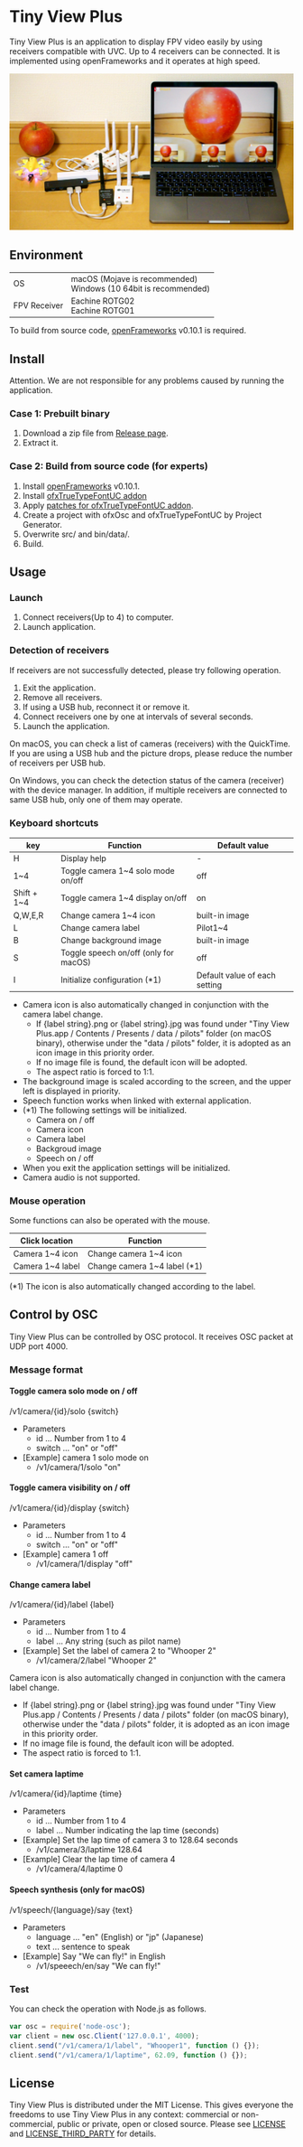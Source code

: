 # Tiny View Plus

Tiny View Plus is an application to display FPV video easily by using receivers compatible with UVC. Up to 4 receivers can be connected. It is implemented using openFrameworks and it operates at high speed.

![tinyviewplus](docs/overview.jpg)

## Environment

<table>
<tr>
<td>OS</td><td>macOS (Mojave is recommended)<br/>Windows (10 64bit is recommended)</td>
</tr>
<tr>
<td>FPV Receiver</td><td>Eachine ROTG02<br/>Eachine ROTG01</td>
</tr>
</table>

To build from source code, [openFrameworks](http://openframeworks.cc/ja/) v0.10.1 is required.

## Install

Attention. We are not responsible for any problems caused by running the application.

### Case 1: Prebuilt binary

1. Download a zip file from [Release page](https://github.com/t-asano/tinyviewplus/releases).
2. Extract it.

### Case 2: Build from source code (for experts)

1. Install [openFrameworks](http://openframeworks.cc/ja/) v0.10.1.
2. Install [ofxTrueTypeFontUC addon](https://github.com/hironishihara/ofxTrueTypeFontUC)
3. Apply [patches for ofxTrueTypeFontUC addon](https://github.com/hironishihara/ofxTrueTypeFontUC/pull/29/commits/297e75e9cdccb6d29b507eccf16b84d8fef86a88).
4. Create a project with ofxOsc and ofxTrueTypeFontUC by Project Generator.
5. Overwrite src/ and bin/data/.
6. Build.

## Usage

### Launch

1. Connect receivers(Up to 4) to computer.
2. Launch application.

### Detection of receivers

If receivers are not successfully detected, please try following operation.

1. Exit the application.
2. Remove all receivers.
3. If using a USB hub, reconnect it or remove it.
4. Connect receivers one by one at intervals of several seconds.
5. Launch the application.

On macOS, you can check a list of cameras (receivers) with the QuickTime. If you are using a USB hub and the picture drops, please reduce the number of receivers per USB hub.

On Windows, you can check the detection status of the camera (receiver) with the device manager. In addition, if multiple receivers are connected to same USB hub, only one of them may operate.

### Keyboard shortcuts
                        
| key | Function | Default value |
|---|---|---|
| H | Display help | - |
| 1~4 | Toggle camera 1~4 solo mode on/off | off |
| Shift + 1~4 | Toggle camera 1~4 display on/off | on |
| Q,W,E,R | Change camera 1~4 icon | built-in image |
| L | Change camera label | Pilot1~4 |
| B | Change background image | built-in image |
| S | Toggle speech on/off (only for macOS) | off |
| I | Initialize configuration (*1) | Default value of each setting |

- Camera icon is also automatically changed in conjunction with the camera label change.
	- If {label string}.png or {label string}.jpg was found under "Tiny View Plus.app / Contents / Presents / data / pilots" folder (on macOS binary), otherwise under the "data / pilots" folder,	it is adopted as an icon image in this priority order.
	- If no image file is found, the default icon will be adopted.
	- The aspect ratio is forced to 1:1.
- The background image is scaled according to the screen, and the upper left is displayed in priority.
- Speech function works when linked with external application.
- (*1) The following settings will be initialized.
	- Camera on / off
	- Camera icon
	- Camera label
	- Backgroud image
	- Speech on / off
- When you exit the application settings will be initialized.
- Camera audio is not supported.

### Mouse operation

Some functions can also be operated with the mouse.

| Click location | Function |
| --- | --- |
| Camera 1~4 icon | Change camera 1~4 icon |
| Camera 1~4 label | Change camera 1~4 label (*1) |

(*1) The icon is also automatically changed according to the label.

## Control by OSC

Tiny View Plus can be controlled by OSC protocol. It receives OSC packet at UDP port 4000.

### Message format

#### Toggle camera solo mode on / off

/v1/camera/{id}/solo {switch}

- Parameters
	- id ... Number from 1 to 4
	- switch ... "on" or "off"
- [Example] camera 1 solo mode on
    - /v1/camera/1/solo "on"

#### Toggle camera visibility on / off

/v1/camera/{id}/display {switch}

- Parameters
	- id ... Number from 1 to 4
	- switch ... "on" or "off"
- [Example] camera 1 off
	- /v1/camera/1/display "off"

#### Change camera label

/v1/camera/{id}/label {label}

- Parameters
	- id ... Number from 1 to 4
	- label ... Any string (such as pilot name)
- [Example] Set the label of camera 2 to "Whooper 2"
	- /v1/camera/2/label "Whooper 2"

Camera icon is also automatically changed in conjunction with the camera label change.

- If {label string}.png or {label string}.jpg was found under "Tiny View Plus.app / Contents / Presents / data / pilots" folder (on macOS binary), otherwise under the "data / pilots" folder,	it is adopted as an icon image in this priority order.
- If no image file is found, the default icon will be adopted.
- The aspect ratio is forced to 1:1.

#### Set camera laptime

/v1/camera/{id}/laptime {time}

- Parameters
	- id ... Number from 1 to 4
	- label ... Number indicating the lap time (seconds)
- [Example] Set the lap time of camera 3 to 128.64 seconds
	- /v1/camera/3/laptime 128.64
- [Example] Clear the lap time of camera 4
	- /v1/camera/4/laptime 0

#### Speech synthesis (only for macOS)

/v1/speech/{language}/say {text}

- Parameters
	- language ... "en" (English) or "jp" (Japanese)
	- text ... sentence to speak
- [Example] Say "We can fly!" in English
	- /v1/speeech/en/say "We can fly!"

### Test

You can check the operation with Node.js as follows.

```js
var osc = require('node-osc');
var client = new osc.Client('127.0.0.1', 4000);
client.send("/v1/camera/1/label", "Whooper1", function () {});
client.send("/v1/camera/1/laptime", 62.09, function () {});
```

## License

Tiny View Plus is distributed under the MIT License. This gives everyone the freedoms to use Tiny View Plus in any context: commercial or non-commercial, public or private, open or closed source. Please see [LICENSE](LICENSE) and [LICENSE_THIRD_PARTY](LICENSE_THIRD_PARTY) for details.